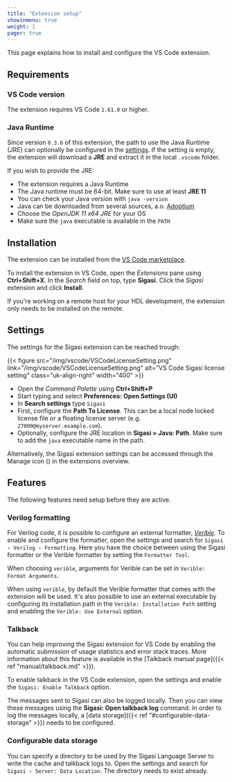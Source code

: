```yaml
---
title: "Extension setup"
showinmenu: true
weight: 1
pager: true
---
```

This page explains how to install and configure the VS Code extension.

## Requirements

### VS Code version

The extension requires VS Code `1.61.0` or higher.

### Java Runtime

Since version `0.3.6` of this extension, the path to use the Java Runtime (JRE) can optionally be configured in the [settings](#access-settings).
If the setting is empty, the extension will download a **JRE** and extract it in the local `.vscode` folder.

If you wish to provide the JRE:

* The extension requires a Java Runtime
* The Java runtime must be 64-bit. Make sure to use at least **JRE 11**
* You can check your Java version with `java -version`
* Java can be downloaded from several sources, a.o. [Adoptium](https://adoptium.net/releases.html?variant=openjdk11&jvmVariant=hotspot)
* Choose the _OpenJDK 11 x64 JRE_ for your OS
* Make sure the `java` executable is available in the `PATH`

## Installation

The extension can be installed from the [VS Code marketplace](https://marketplace.visualstudio.com/items?itemName=Sigasi.sigasi-vscode).

To install the extension in VS Code, open the _Extensions_ pane using **Ctrl+Shift+X**.
In the _Search_ field on top, type **Sigasi**.
Click the _Sigasi_ extension and click **Install**.

If you're working on a remote host for your HDL development, the extension only needs to be installed on the remote.

## Settings

The settings for the Sigasi extension can be reached trough:

{{< figure src="/img/vscode/VSCodeLicenseSetting.png" link="/img/vscode/VSCodeLicenseSetting.png" alt="VS Code Sigasi license setting" class="uk-align-right" width="400" >}}

* Open the _Command Palette_ using **Ctrl+Shift+P**
* Start typing and select **Preferences: Open Settings (UI)**
* In **Search settings** type `Sigasi`
* First, configure the **Path To License**. This can be a local node locked license file or a floating license server (e.g. `27000@myserver.example.com`).
* Optionally, configure the JRE location in **Sigasi > Java: Path**. Make sure to add the `java` executable name in the path.

Alternatively, the Sigasi extension settings can be accessed through the Manage icon (<span uk-icon="cog"></span>) in the extensions overview.

## Features

The following features need setup before they are active.

### Verilog formatting

For Verilog code, it is possible to configure an external formatter, _[Verible]_.
To enable and configure the formatter, open the settings and search for `Sigasi › Verilog › Formatting`.
Here you have the choice between using the Sigasi formatter or the Verible formatter by setting the `Formatter Tool`.

When choosing `verible`, arguments for Verible can be set in `Verible: Format Arguments`.

When using `verible`, by default the Verible formatter that comes with the extension will be used.
It's also possible to use an external executable by configuring its installation path in the `Verible: Installation Path` setting and enabling the `Verible: Use External` option.

### Talkback

You can help improving the Sigasi extension for VS Code by enabling the automatic submission of usage statistics and error stack traces.
More information about this feature is available in the [Talkback manual page]({{< ref "manual/talkback.md" >}}).

To enable talkback in the VS Code extension, open the settings and enable the `Sigasi: Enable Talkback` option.

The messages sent to Sigasi can also be logged locally. Then you can view these messages using the **Sigasi: Open talkback log** command.
In order to log the messages locally, a [data storage]({{< ref "#configurable-data-storage" >}}) needs to be configured.

### Configurable data storage

You can specify a directory to be used by the Sigasi Language Server to write the cache and talkback logs to.
Open the settings and search for `Sigasi › Server: Data Location`.
The directory needs to exist already.

[Verible]: https://github.com/chipsalliance/verible

